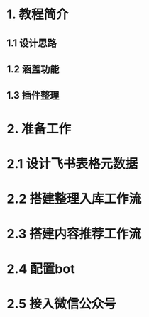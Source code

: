 # 1. 教程简介

## 1.1 设计思路

## 1.2 涵盖功能

## 1.3 插件整理

# 2. 准备工作

# 2.1 设计飞书表格元数据

# 2.2 搭建整理入库工作流

# 2.3 搭建内容推荐工作流

# 2.4 配置bot

# 2.5 接入微信公众号
